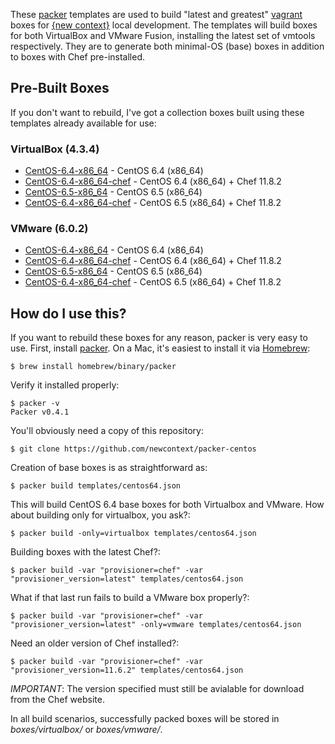 These [packer](http://packer.io) templates are used to build "latest and greatest" [vagrant](http://vagrantup.com) boxes for [{new context}](http://www.newcontext.com) local development. The templates will build boxes for both VirtualBox and VMware Fusion, installing the latest set of vmtools respectively. They are to generate both minimal-OS (base) boxes in addition to boxes with Chef pre-installed.


## Pre-Built Boxes

If you don't want to rebuild, I've got a collection boxes built using these templates already available for use: 

### VirtualBox (4.3.4)

* [CentOS-6.4-x86_64](https://www.dropbox.com/s/ov6t1hqshy75bu8/centos64-base.box) - CentOS 6.4 (x86_64) 
* [CentOS-6.4-x86_64-chef](https://www.dropbox.com/s/vz7krnaiyo6nv4y/centos64-chef.box) - CentOS 6.4 (x86_64) + Chef 11.8.2 
* [CentOS-6.5-x86_64](https://www.dropbox.com/s/emsts40bxz5fejx/centos65-base.box) - CentOS 6.5 (x86_64) 
* [CentOS-6.4-x86_64-chef](https://www.dropbox.com/s/k4fkv0kplmuxxfe/centos65-chef.box) - CentOS 6.5 (x86_64) + Chef 11.8.2 


### VMware (6.0.2)

* [CentOS-6.4-x86_64](https://www.dropbox.com/s/pc38vrba611l936/centos64-base.box) - CentOS 6.4 (x86_64)
* [CentOS-6.4-x86_64-chef](https://www.dropbox.com/s/859oxvbqd824gun/centos64-chef.box) - CentOS 6.4 (x86_64) + Chef 11.8.2
* [CentOS-6.5-x86_64](https://www.dropbox.com/s/i33d9yh40a1xu9z/centos65-base.box) - CentOS 6.5 (x86_64)
* [CentOS-6.4-x86_64-chef](https://www.dropbox.com/s/tbuk5ts2txlxomp/centos65-chef.box) - CentOS 6.5 (x86_64) + Chef 11.8.2



## How do I use this?

If you want to rebuild these boxes for any reason, packer is very easy to use. First, install [packer](http://packer.io). On a Mac, it's easiest to install it via [Homebrew](http://brew.sh):

	$ brew install homebrew/binary/packer


Verify it installed properly:

	$ packer -v
	Packer v0.4.1


You'll obviously need a copy of this repository:

	$ git clone https://github.com/newcontext/packer-centos


Creation of base boxes is as straightforward as:

	$ packer build templates/centos64.json


This will build CentOS 6.4 base boxes for both Virtualbox and VMware. How about building only for virtualbox, you ask?:

	$ packer build -only=virtualbox templates/centos64.json


Building boxes with the latest Chef?:

	$ packer build -var "provisioner=chef" -var "provisioner_version=latest" templates/centos64.json


What if that last run fails to build a VMware box properly?:

	$ packer build -var "provisioner=chef" -var "provisioner_version=latest" -only=vmware templates/centos64.json


Need an older version of Chef installed?:

	$ packer build -var "provisioner=chef" -var "provisioner_version=11.6.2" templates/centos64.json

*IMPORTANT*: The version specified must still be avialable for download from the Chef website.


In all build scenarios, successfully packed boxes will be stored in _boxes/virtualbox/_ or _boxes/vmware/_.

